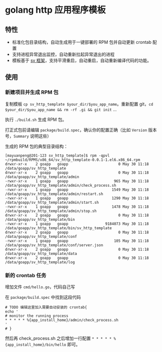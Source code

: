 # golang http 应用程序模板

## 特性

- 标准化包目录结构，自动生成用于一键部署的 RPM 包并自动更新 crontab 配置
- 支持进程异常退出监控，自动重新拉起异常退出的进程
- 模板基于 [sv 框架](https://github.com/Doourbest/sv)，支持平滑重启，自动重启，自动重新编译代码的功能。


## 使用

### 新建项目并生成 RPM 包

复制模板 `cp sv_http_template $your_dir/$you_app_name`。重新配置 git，`cd $your_dir/$you_app_name && rm -rf .gi && git init` ...

执行 `./build.sh` 生成 RPM 包。

打正式包前请编辑 `package/build.spec`，确认你的配置正确（比如 `Version` 版本号，`Summary` 说明这些）

生成的 RPM 包的典型目录结构：

```text
[mayuanpeng@201-123 sv_http_template]$ rpm -qpvl ~/rpmbuild/RPMS/x86_64/sv_http_template-0.0.1-1.el6.x86_64.rpm 
drwxr-xr-x    2 goapp   goapp                       0 May 30 11:18 /data/goapp/sv_http_template
drwxr-xr-x    2 goapp   goapp                       0 May 30 11:18 /data/goapp/sv_http_template/admin
-rwxr-xr-x    1 goapp   goapp                     965 May 30 11:18 /data/goapp/sv_http_template/admin/check_process.sh
-rwxr-xr-x    1 goapp   goapp                    1549 May 30 11:18 /data/goapp/sv_http_template/admin/restart.sh
-rwxr-xr-x    1 goapp   goapp                    1290 May 30 11:18 /data/goapp/sv_http_template/admin/start.sh
-rwxr-xr-x    1 goapp   goapp                    1478 May 30 11:18 /data/goapp/sv_http_template/admin/stop.sh
drwxr-xr-x    2 goapp   goapp                       0 May 30 11:18 /data/goapp/sv_http_template/bin
-rwxr-xr-x    1 goapp   goapp                 9184073 May 30 11:18 /data/goapp/sv_http_template/bin/sv_http_template
drwxr-xr-x    2 goapp   goapp                       0 May 30 11:18 /data/goapp/sv_http_template/conf
-rwxr-xr-x    1 goapp   goapp                     105 May 30 11:18 /data/goapp/sv_http_template/conf/server.json
drwxr-xr-x    2 goapp   goapp                       0 May 30 11:18 /data/goapp/sv_http_template/data
drwxr-xr-x    2 goapp   goapp                       0 May 30 11:18 /data/goapp/sv_http_template/log
```

### 新的 crontab 任务

增加文件 `cmd/hello.go`，代码自己写

在 `package/build.spec` 中找到这段代码

```
# TODO 编辑这里加入需要自动安装的 crontab{
echo '
# monitor the running process
* * * * * %{app_install_home}/admin/check_process.sh
'
# }
```

然后再 check_process.sh 之后增加一行配置 `* * * * * %{app_install_home}/bin/hello` 即可。

